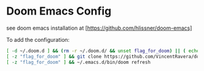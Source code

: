 # Doom Emacs Config

see doom emacs installation at [https://github.com/hlissner/doom-emacs]

To add the configuration:

``` sh
[ -d ~/.doom.d ] && (rm -r ~/.doom.d/ && unset flag_for_doom) || ( echo "Config not found did you do doom install ?" && flag_for_doom="t")
[ -z "flag_for_doom" ] && git clone https://github.com/VincentRavera/doom-emacs-config.git ~/.doom.d/
[ -z "flag_for_doom" ] && ~/.emacs.d/bin/doom refresh
```
